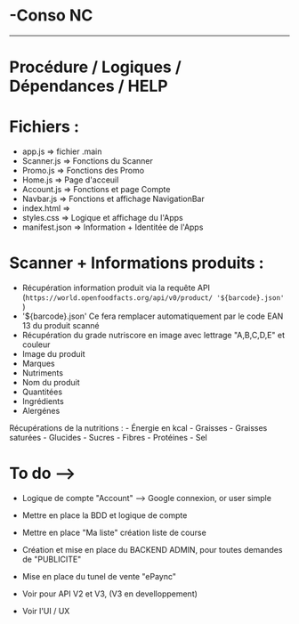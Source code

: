 # -Conso NC
---------------------------------------------------------------------------------------------------------------------------------------------------------------------------

# Procédure / Logiques / Dépendances / HELP 

# Fichiers :
  - app.js => fichier .main
  - Scanner.js => Fonctions du Scanner
  - Promo.js => Fonctions des Promo
  - Home.js => Page d'acceuil 
  - Account.js => Fonctions et page Compte
  - Navbar.js => Fonctions et affichage NavigationBar
  - index.html =>
  - styles.css => Logique et affichage du l'Apps
  - manifest.json => Information + Identitée de l'Apps

# Scanner + Informations produits : 
  - Récupération information produit via la requête API (`https://world.openfoodfacts.org/api/v0/product/ '${barcode}.json' `)
  - '${barcode}.json' Ce fera remplacer automatiquement par le code EAN 13 du produit scanné 
  - Récupération du grade nutriscore en image avec lettrage "A,B,C,D,E" et couleur
  - Image du produit 
  - Marques
  - Nutriments
  - Nom du produit
  - Quantitées 
  - Ingrédients
  - Alergénes
  
  Récupérations de la nutritions :
      - Énergie en kcal
      - Graisses
      - Graisses saturées
      - Glucides
      - Sucres
      - Fibres
      - Protéines
      - Sel


# To do --> 
  - Logique de compte "Account" --> Google connexion, or user simple 
  - Mettre en place la BDD et logique de compte
  - Mettre en place "Ma liste" création liste de course
  - Création et mise en place du BACKEND ADMIN, pour toutes demandes de "PUBLICITE"
  - Mise en place du tunel de vente "ePaync" 
  - Voir pour API V2 et V3, (V3 en develloppement)


  - Voir l'UI / UX 
  